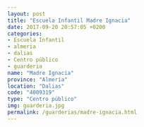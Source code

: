 ```yaml
---
layout: post
title: "Escuela Infantil Madre Ignacia"
date: 2017-09-20 20:57:05 +0200
categories:
- Escuela Infantil
- almeria
- dalias
- Centro público
- guarderia
name: "Madre Ignacia"
province: "Almería"
location: "Dalias"
code: "4009319"
type: "Centro público"
img: guarderia.jpg
permalink: /guarderias/madre-ignacia.html
---
```

